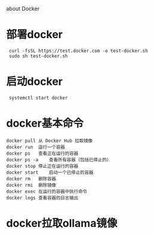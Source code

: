 about Docker

# 部署docker
```
 curl -fsSL https://test.docker.com -o test-docker.sh
 sudo sh test-docker.sh
```

# 启动docker
```
 systemctl start docker
```

# docker基本命令
```
docker pull	从 Docker Hub 拉取镜像
docker run	运行一个容器
docker ps	查看正在运行的容器
docker ps -a	查看所有容器（包括已停止的）
docker stop	停止正在运行的容器
docker start	启动一个已停止的容器
docker rm	删除容器
docker rmi	删除镜像
docker exec	在运行的容器中执行命令
docker logs	查看容器的日志输出
```

# docker拉取ollama镜像


